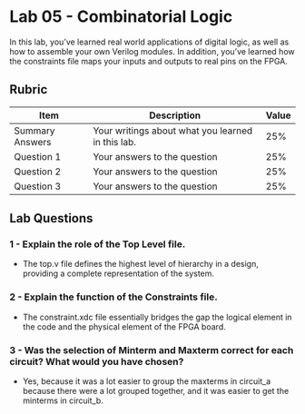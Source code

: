 # Lab 05 - Combinatorial Logic

In this lab, you’ve learned real world applications of digital logic, as well
as how to assemble your own Verilog modules. In addition, you’ve learned how
the constraints file maps your inputs and outputs to real pins on the FPGA.

## Rubric

| Item | Description | Value |
| ---- | ----------- | ----- |
| Summary Answers | Your writings about what you learned in this lab. | 25% |
| Question 1 | Your answers to the question | 25% |
| Question 2 | Your answers to the question | 25% |
| Question 3 | Your answers to the question | 25% |

## Lab Questions

### 1 - Explain the role of the Top Level file.
- The top.v file defines the highest level of hierarchy in a design, providing a complete representation of the system.
### 2 - Explain the function of the Constraints file.
- The constraint.xdc file essentially bridges the gap the logical element in the code and the physical element of the FPGA board.
### 3 - Was the selection of Minterm and Maxterm correct for each circuit? What would you have chosen?
- Yes, because it was a lot easier to group the maxterms in circuit_a because there were a lot grouped together, and it was easier to get the minterms in circuit_b.
